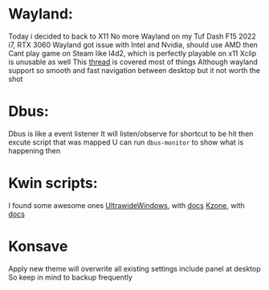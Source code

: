 # Wayland:
Today i decided to back to X11
No more Wayland on my Tuf Dash F15 2022 i7, RTX 3060
Wayland got issue with Intel and Nvidia, should use AMD then
Cant play game on Steam like l4d2, which is perfectly playable on x11
Xclip is unusable as well
This [thread](https://gist.github.com/probonopd/9feb7c20257af5dd915e3a9f2d1f2277) is covered most of things
Although wayland support so smooth and fast navigation between desktop but it not worth the shot

# Dbus:
Dbus is like a event listener
It will listen/observe for shortcut to be hit then excute script that was mapped
U can run `dbus-monitor` to show what is happening then

# Kwin scripts:
I found some awesome ones
[UltrawideWindows](https://store.kde.org/p/1276605), with [docs](https://github.com/lucmos/UltrawideWindows)
[Kzone](https://store.kde.org/p/1909220), with [docs](https://github.com/gerritdevriese/kzones)

# Konsave
Apply new theme will overwrite all existing settings include panel at desktop
So keep in mind to backup frequently


